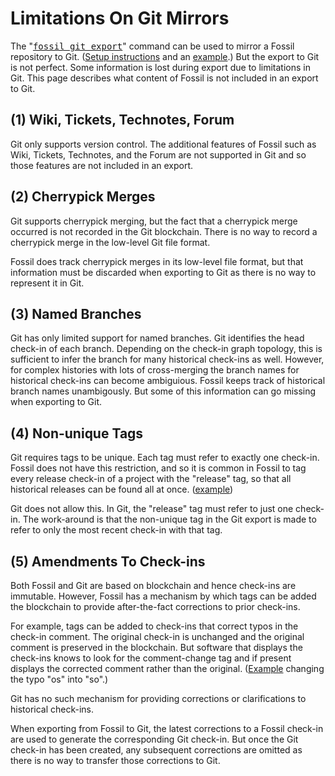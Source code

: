 # Limitations On Git Mirrors

The "<tt>[fossil git export](/help?cmd=git)</tt>" command can be used to
mirror a Fossil repository to Git.
([Setup instructions](./mirrortogithub) and an
[example](https://github.com/drhsqlite/fossil-mirror).)
But the export to Git is not perfect. Some information is lost during
export due to limitations in Git.  This page describes what content of
Fossil is not included in an export to Git.

## (1) Wiki, Tickets, Technotes, Forum

Git only supports version control. The additional features of Fossil such
as Wiki, Tickets, Technotes, and the Forum are not supported in Git and
so those features are not included in an export.

## (2) Cherrypick Merges

Git supports cherrypick merging, but the fact that a cherrypick merge occurred
is not recorded in the Git blockchain.  There is no way to record a cherrypick
merge in the low-level Git file format.

Fossil does track cherrypick merges in its low-level file format, but that
information must be discarded when exporting to Git as there is no way to
represent it in Git.

## (3) Named Branches

Git has only limited support for named branches.  Git identifies the head
check-in of each branch.  Depending on the check-in graph topology, this
is sufficient to infer the branch for many historical check-ins as well.
However, for complex histories with lots of cross-merging
the branch names for historical check-ins can become ambiguious.  Fossil keeps
track of historical branch names unambigously.  But some of this information
can go missing when exporting to Git.

## (4) Non-unique Tags

Git requires tags to be unique.  Each tag must refer to exactly one
check-in.  Fossil does not have this restriction, and so it is common
in Fossil to tag every release check-in of a project with the "release"
tag, so that all historical releases can be found all at once.
([example](/timeline?t=release))

Git does not allow this.  In Git, the "release" tag must refer to just one
check-in.  The work-around is that the non-unique tag in the Git export is 
made to refer to only the most recent check-in with that tag.

## (5) Amendments To Check-ins

Both Fossil and Git are based on blockchain and hence check-ins are
immutable. However, Fossil has a mechanism by which tags can be added
the blockchain to provide after-the-fact corrections to prior check-ins.

For example, tags can be added to check-ins that correct typos in the
check-in comment.  The original check-in is unchanged and the
original comment is preserved in the blockchain.  But
software that displays the check-ins knows to look for the comment-change
tag and if present displays the corrected comment rather than the original.
([Example](/info/8ed91bbe44d0d383) changing the typo "os" into "so".)

Git has no such mechanism for providing corrections or clarifications to
historical check-ins.

When exporting from Fossil to Git, the latest corrections to a Fossil check-in
are used to generate the corresponding Git check-in.  But once the Git
check-in has been created, any subsequent corrections are omitted as there
is no way to transfer those corrections to Git.
